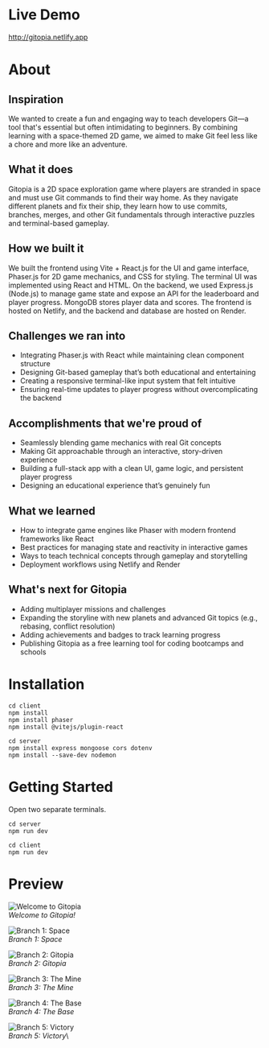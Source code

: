 # Live Demo

http://gitopia.netlify.app

# About
## Inspiration

We wanted to create a fun and engaging way to teach developers Git—a tool that's essential but often intimidating to beginners. By combining learning with a space-themed 2D game, we aimed to make Git feel less like a chore and more like an adventure.

## What it does

Gitopia is a 2D space exploration game where players are stranded in space and must use Git commands to find their way home. As they navigate different planets and fix their ship, they learn how to use commits, branches, merges, and other Git fundamentals through interactive puzzles and terminal-based gameplay.

## How we built it

We built the frontend using Vite + React.js for the UI and game interface, Phaser.js for 2D game mechanics, and CSS for styling. The terminal UI was implemented using React and HTML. On the backend, we used Express.js (Node.js) to manage game state and expose an API for the leaderboard and player progress. MongoDB stores player data and scores. The frontend is hosted on Netlify, and the backend and database are hosted on Render.

## Challenges we ran into

- Integrating Phaser.js with React while maintaining clean component structure
- Designing Git-based gameplay that’s both educational and entertaining
- Creating a responsive terminal-like input system that felt intuitive
- Ensuring real-time updates to player progress without overcomplicating the backend

## Accomplishments that we're proud of

- Seamlessly blending game mechanics with real Git concepts
- Making Git approachable through an interactive, story-driven experience
- Building a full-stack app with a clean UI, game logic, and persistent player progress
- Designing an educational experience that’s genuinely fun

## What we learned

- How to integrate game engines like Phaser with modern frontend frameworks like React
- Best practices for managing state and reactivity in interactive games
- Ways to teach technical concepts through gameplay and storytelling
- Deployment workflows using Netlify and Render

## What's next for Gitopia

- Adding multiplayer missions and challenges
- Expanding the storyline with new planets and advanced Git topics (e.g., rebasing, conflict resolution)
- Adding achievements and badges to track learning progress
- Publishing Gitopia as a free learning tool for coding bootcamps and schools


# Installation

```
cd client
npm install
npm install phaser
npm install @vitejs/plugin-react
```

```
cd server
npm install express mongoose cors dotenv
npm install --save-dev nodemon
```

# Getting Started

Open two separate terminals. 
```
cd server
npm run dev
```

``` 
cd client
npm run dev
```

# Preview

![Welcome to Gitopia](https://d112y698adiu2z.cloudfront.net/photos/production/software_photos/003/350/519/datas/gallery.jpg)\
*Welcome to Gitopia!*


![Branch 1: Space](https://d112y698adiu2z.cloudfront.net/photos/production/software_photos/003/350/526/datas/gallery.jpg)\
*Branch 1: Space*


![Branch 2: Gitopia](https://d112y698adiu2z.cloudfront.net/photos/production/software_photos/003/350/709/datas/gallery.jpg)\
*Branch 2: Gitopia*

![Branch 3: The Mine](https://d112y698adiu2z.cloudfront.net/photos/production/software_photos/003/350/554/datas/gallery.jpg)\
*Branch 3: The Mine*


![Branch 4: The Base](https://d112y698adiu2z.cloudfront.net/photos/production/software_photos/003/350/568/datas/gallery.jpg)\
*Branch 4: The Base*


![Branch 5: Victory](https://d112y698adiu2z.cloudfront.net/photos/production/software_photos/003/350/576/datas/gallery.jpg)\
*Branch 5: Victory*\


